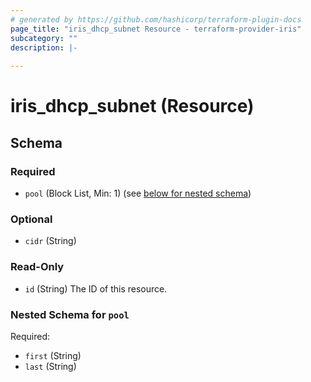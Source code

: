 ```yaml
---
# generated by https://github.com/hashicorp/terraform-plugin-docs
page_title: "iris_dhcp_subnet Resource - terraform-provider-iris"
subcategory: ""
description: |-
  
---
```


# iris_dhcp_subnet (Resource)





<!-- schema generated by tfplugindocs -->
## Schema

### Required

- `pool` (Block List, Min: 1) (see [below for nested schema](#nestedblock--pool))

### Optional

- `cidr` (String)

### Read-Only

- `id` (String) The ID of this resource.

<a id="nestedblock--pool"></a>
### Nested Schema for `pool`

Required:

- `first` (String)
- `last` (String)


